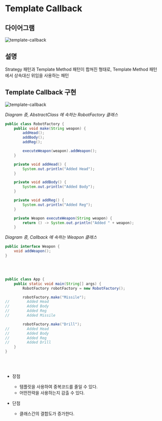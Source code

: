 # Template Callback

## 다이어그램

![template-callback](@src/template_callback_diagram.png)

## 설명

Strategy 패턴과 Template Method 패턴이 합쳐진 형태로, Template Method 패턴에서 상속대신 위임을 사용하는 패턴

## Template Callback 구현

![template-callback](@src/template_callback_diagram_2.png)

_Diagram 중, AbstractClass 에 속하는 RobotFactory 클래스_
```java
public class RobotFactory {
    public void make(String weapon) {
        addHead();
        addBody();
        addReg();

        executeWeapon(weapon).addWeapon();
    }

    private void addHead() {
        System.out.println("Added Head");
    }

    private void addBody() {
        System.out.println("Added Body");
    }

    private void addReg() {
        System.out.println("Added Reg");
    }

    private Weapon executeWeapon(String weapon) {
        return () -> System.out.println("Added " + weapon);
    }
```

_Diagram 중, Callback 에 속하는 Weapon 클래스_
```java
public interface Weapon {
    void addWeapon();
}
```

<br><br>

```java
public class App {
    public static void main(String[] args) {
        RobotFactory robotFactory = new RobotFactory();

        robotFactory.make("Missile");
//        Added Head
//        Added Body
//        Added Reg
//        Added Missile

        robotFactory.make("Drill");
//        Added Head
//        Added Body
//        Added Reg
//        Added Drill
    }
}
```

<br><br>

* 장점
    * 템플릿을 사용하여 중복코드를 줄일 수 있다.
    * 어떤전략을 사용하는지 감출 수 있다.

* 단점
    * 클래스간의 결합도가 증가한다.